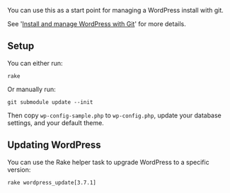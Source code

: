 You can use this as a start point for managing a WordPress install with git.

See '[Install and manage WordPress with Git](http://davidwinter.me/articles/2012/04/09/install-and-manage-wordpress-with-git/)' for more details.

## Setup

You can either run:

	rake

Or manually run:

	git submodule update --init

Then copy `wp-config-sample.php` to `wp-config.php`, update your database settings, and your default theme.

## Updating WordPress

You can use the Rake helper task to upgrade WordPress to a specific version:

	rake wordpress_update[3.7.1]

